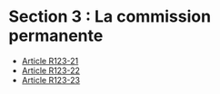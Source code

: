 # Section 3 : La commission permanente

- [Article R123-21](article-r123-21.md)
- [Article R123-22](article-r123-22.md)
- [Article R123-23](article-r123-23.md)
